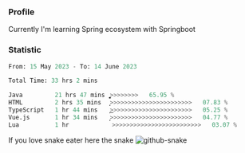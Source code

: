 ### Profile 

Currently I'm learning Spring ecosystem with Springboot

### Statistic
<!--START_SECTION:waka-->

```python
From: 15 May 2023 - To: 14 June 2023

Total Time: 33 hrs 2 mins

Java         21 hrs 47 mins  ͎͎͎͎͎͎͎͎͎͎͎͎͎͎͎͎͚>>>>>>>>   65.95 %
HTML         2 hrs 35 mins   ͎͎>>>>>>>>>>>>>>>>>>>>>>>   07.83 %
TypeScript   1 hr 44 mins    ͎͜>>>>>>>>>>>>>>>>>>>>>>>   05.25 %
Vue.js       1 hr 34 mins    ͎͕>>>>>>>>>>>>>>>>>>>>>>>   04.77 %
Lua          1 hr            >>>>>>>>>>>>>>>>>>>>>>>>>   03.07 %
```

<!--END_SECTION:waka-->

If you love snake eater here the snake 
<picture>
  <source media="(prefers-color-scheme: dark)" srcset="https://github.com/pradana4648/pradana4648/blob/c0566a83ca6ea5f2e46bab00e717c4c82b4b5c4c/github-contribution-grid-snake-dark.svg" />
  <source media="(prefers-color-scheme: light)" srcset="https://github.com/pradana4648/pradana4648/blob/c0566a83ca6ea5f2e46bab00e717c4c82b4b5c4c/github-contribution-grid-snake.svg" />
  <img alt="github-snake" src="https://github.com/pradana4648/pradana4648/blob/c0566a83ca6ea5f2e46bab00e717c4c82b4b5c4c/github-contribution-grid-snake.svg" />
</picture>

